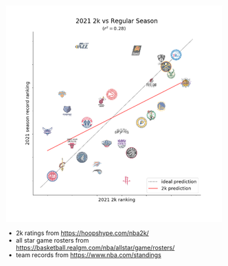 ![2021 2k rankings vs actual rankings](plots/rank2k_vs_rankseason_2021.png)

+ 2k ratings from https://hoopshype.com/nba2k/
+ all star game rosters from https://basketball.realgm.com/nba/allstar/game/rosters/
+ team records from https://www.nba.com/standings
